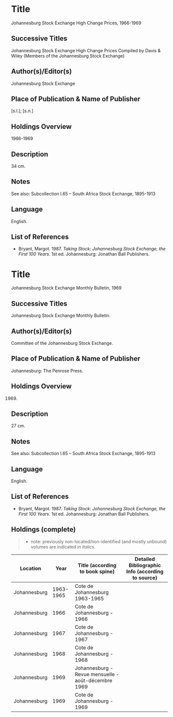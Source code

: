 # Title
Johannesburg Stock Exchange High Change Prices, 1966-1969

## Successive Titles
Johannesburg Stock Exchange High Change Prices Compiled by Davis & Wiley (Members of the Johannesburg Stock Exchange) 

## Author(s)/Editor(s)
Johannesburg Stock Exchange 

## Place of Publication & Name of Publisher
[s.l.]; [s.n.] 

## Holdings Overview
1966-1969

## Description
34 cm.

## Notes
See also:  Subcollection I.65 – South Africa Stock Exchange, 1895-1913

## Language
English.

## List of References
* Bryant, Margot. 1987. *Taking Stock: Johannesburg Stock Exchange, the First 100 Years*. 1st ed. Johannesburg: Jonathan Ball Publishers.

# Title
Johannesburg Stock Exchange Monthly Bulletin, 1969

## Successive Titles
Johannesburg Stock Exchange Monthly Bulletin.

## Author(s)/Editor(s)
Committee of the Johannesburg Stock Exchange.

## Place of Publication & Name of Publisher
Johannesburg: The Penrose Press.

## Holdings Overview
1969.

## Description
27 cm.

## Notes
See also:  Subcollection I.65 – South Africa Stock Exchange, 1895-1913

## Language
English.

## List of References
* Bryant, Margot. 1987. *Taking Stock: Johannesburg Stock Exchange, the First 100 Years*. 1st ed. Johannesburg: Jonathan Ball Publishers.

## Holdings (complete)

> * note: previously non-located/non-identified (and mostly unbound) volumes are indicated *in italics*.

| Location     | Year      | Title (according to book spine)                     | Detailed Bibliographic Info (according to source) |
|--------------|-----------|-----------------------------------------------------|---------------------------------------------------|
| Johannesburg | 1963-1965 | Cote de Johannesburg 1963-1965                      |                                                   |
| Johannesburg | 1966      | Cote de Johannesburg - 1966                         |                                                   |
| Johannesburg | 1967      | Cote de Johannesburg - 1967                         |                                                   |
| Johannesburg | 1968      | Cote de Johannesburg - 1968                         |                                                   |
| Johannesburg | 1969      | Johannesburg - Revue mensuelle - août-décembre 1969 |                                                   |
| Johannesburg | 1969      | Cote de Johannesburg - 1969                         |                                                   |
